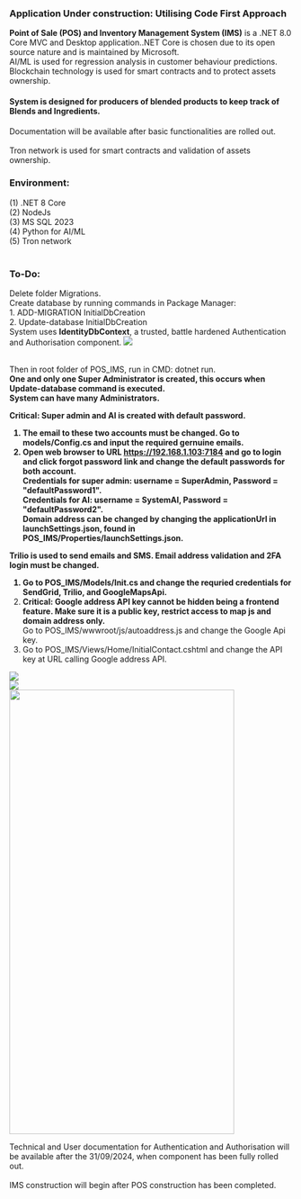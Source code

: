 <h3><b>Application Under construction: Utilising Code First Approach</b></h3>
<b>Point of Sale (POS) and Inventory Management System (IMS)</b> is a .NET 8.0 Core MVC and Desktop application..NET Core is chosen due to its open source nature and is maintained by Microsoft. </b> <br />
AI/ML is used for regression analysis in customer behaviour predictions.
<br/>
Blockchain technology is used for smart contracts and to protect assets ownership.
<h4>System is designed for producers of blended products to keep track of Blends and Ingredients.</h4>
Documentation will be available after basic functionalities are rolled out.</br />
<br />
Tron network is used for smart contracts and validation of assets ownership.
<h3>Environment:</h3>

(1) .NET 8 Core
<br />
(2) NodeJs
<br />
(3) MS SQL 2023
<br />
(4) Python for AI/ML
<br />
(5) Tron network
<br />
<br />
<h3>To-Do:</h3>
Delete folder Migrations.<br />
Create database by running commands in Package Manager: <br />
1. ADD-MIGRATION InitialDbCreation <br />
2. Update-database InitialDbCreation <br />
System uses <b>IdentityDbContext</b>, a trusted, battle hardened Authentication and Authorisation component. 
<img src="https://github.com/kiet1375/POS_IMS/blob/main/POS_IMS/POS_IMS/imgs/POS_IMS.jpg">
<br />
<br />

Then in root folder of POS_IMS, run in CMD:
dotnet run.
<br />
<b>One and only one Super Administrator is created, this occurs when Update-database command is executed.<br />
System can have many Administrators. <br />

<b>Critical: Super admin and AI is created with default password.</b><br />
1. The email to these two accounts must be changed. Go to models/Config.cs and input the required gernuine emails.
2. Open web browser to URL https://192.168.1.103:7184 and go to login and click forgot password link and change the default passwords for both account. <br />
Credentials for super admin: username = SuperAdmin, Password = "defaultPassword1". <br />
Credentials for AI: username = SystemAI, Password = "defaultPassword2". <br />
Domain address can be changed by changing the applicationUrl in launchSettings.json, found in POS_IMS/Properties/launchSettings.json.<br />


<b>Trilio</b> is used to send emails and SMS. Email address validation and 2FA login must be changed. <br />
1. Go to POS_IMS/Models/Init.cs and change the requried credentials for SendGrid, Trilio, and GoogleMapsApi. <br />
2. <b>Critical:</b> Google address API key cannot be hidden being a frontend feature. Make sure it is a public key, restrict access to map js and domain address only.</b> <br />
Go to POS_IMS/wwwroot/js/autoaddress.js and change the Google Api key.
3. Go to POS_IMS/Views/Home/InitialContact.cshtml and change the API key at URL calling Google address API. 
<img src="https://github.com/kiet1375/POS_IMS/blob/main/POS_IMS/POS_IMS/imgs/register.jpg">
<br />
<img src="https://github.com/kiet1375/POS_IMS/blob/main/POS_IMS/POS_IMS/imgs/confirmEmail.jpg">
<br />
<img src="https://github.com/kiet1375/POS_IMS/blob/main/POS_IMS/POS_IMS/imgs/sms.jpg" width="400" height="790">
<br />

Technical and User documentation for Authentication and Authorisation will be available after the 31/09/2024, when component has been fully rolled out. <br /><br />
IMS construction will begin after POS construction has been completed.





